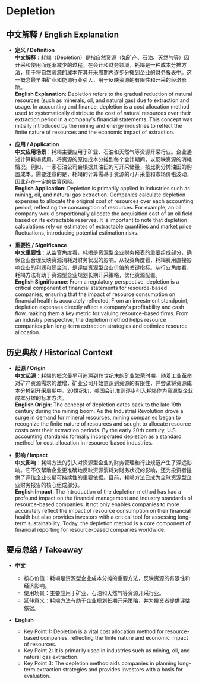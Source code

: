 # Depletion

## 中文解释 / English Explanation

* **定义 / Definition**  
  **中文解释**：耗竭（Depletion）是指自然资源（如矿产、石油、天然气等）因开采和使用而逐渐减少的过程。在会计和财务领域，耗竭是一种成本分摊方法，用于将自然资源的成本在其开采周期内逐步分摊到企业的财务报表中。这一概念最早由矿业和能源行业引入，用于反映资源的有限性和开采的经济影响。  
  **English Explanation**: Depletion refers to the gradual reduction of natural resources (such as minerals, oil, and natural gas) due to extraction and usage. In accounting and finance, depletion is a cost allocation method used to systematically distribute the cost of natural resources over their extraction period in a company's financial statements. This concept was initially introduced by the mining and energy industries to reflect the finite nature of resources and the economic impact of extraction.

* **应用 / Application**  
  **中文应用场景**：耗竭主要应用于矿业、石油和天然气等资源开采行业。企业通过计算耗竭费用，将资源的原始成本分摊到每个会计期间，以反映资源的消耗情况。例如，一家石油公司会根据其油田的可开采储量，按比例分摊油田的购置成本。需要注意的是，耗竭的计算需基于资源的可开采量和市场价格波动，因此存在一定的估算风险。  
  **English Application**: Depletion is primarily applied in industries such as mining, oil, and natural gas extraction. Companies calculate depletion expenses to allocate the original cost of resources over each accounting period, reflecting the consumption of resources. For example, an oil company would proportionally allocate the acquisition cost of an oil field based on its extractable reserves. It is important to note that depletion calculations rely on estimates of extractable quantities and market price fluctuations, introducing potential estimation risks.

* **重要性 / Significance**  
  **中文重要性**：从监管角度看，耗竭是资源型企业财务报表的重要组成部分，确保企业合理反映资源消耗对财务状况的影响。从投资角度看，耗竭费用直接影响企业的利润和现金流，是评估资源型企业价值的关键指标。从行业角度看，耗竭方法有助于资源型企业规划长期开采策略，优化资源配置。  
  **English Significance**: From a regulatory perspective, depletion is a critical component of financial statements for resource-based companies, ensuring that the impact of resource consumption on financial health is accurately reflected. From an investment standpoint, depletion expenses directly affect a company's profitability and cash flow, making them a key metric for valuing resource-based firms. From an industry perspective, the depletion method helps resource companies plan long-term extraction strategies and optimize resource allocation.

## 历史典故 / Historical Context

* **起源 / Origin**  
  **中文起源**：耗竭的概念最早可追溯到19世纪末的矿业繁荣时期。随着工业革命对矿产资源需求的激增，矿业公司开始意识到资源的有限性，并尝试将资源成本分摊到开采周期中。20世纪初，美国会计准则逐步引入耗竭作为资源型企业成本分摊的标准方法。  
  **English Origin**: The concept of depletion dates back to the late 19th century during the mining boom. As the Industrial Revolution drove a surge in demand for mineral resources, mining companies began to recognize the finite nature of resources and sought to allocate resource costs over their extraction periods. By the early 20th century, U.S. accounting standards formally incorporated depletion as a standard method for cost allocation in resource-based industries.

* **影响 / Impact**  
  **中文影响**：耗竭方法的引入对资源型企业的财务管理和行业规范产生了深远影响。它不仅帮助企业更准确地反映资源消耗对财务状况的影响，还为投资者提供了评估企业长期可持续性的重要依据。目前，耗竭方法已成为全球资源型企业财务报告的核心组成部分。  
  **English Impact**: The introduction of the depletion method has had a profound impact on the financial management and industry standards of resource-based companies. It not only enables companies to more accurately reflect the impact of resource consumption on their financial health but also provides investors with a critical tool for assessing long-term sustainability. Today, the depletion method is a core component of financial reporting for resource-based companies worldwide.

## 要点总结 / Takeaway

* **中文**  
  - 核心价值：耗竭是资源型企业成本分摊的重要方法，反映资源的有限性和经济影响。  
  - 使用场景：主要应用于矿业、石油和天然气等资源开采行业。  
  - 延伸意义：耗竭方法有助于企业规划长期开采策略，并为投资者提供评估依据。

* **English**  
  - Key Point 1: Depletion is a vital cost allocation method for resource-based companies, reflecting the finite nature and economic impact of resources.  
  - Key Point 2: It is primarily used in industries such as mining, oil, and natural gas extraction.  
  - Key Point 3: The depletion method aids companies in planning long-term extraction strategies and provides investors with a basis for evaluation.